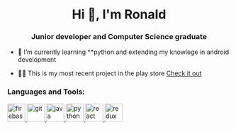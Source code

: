 <h1 align="center">Hi 👋, I'm Ronald</h1>
<h3 align="center">Junior developer and Computer Science graduate</h3>

- 🌱 I’m currently learning **python and extending my knowlege in android development

- 👨‍💻 This is my most recent project in the play store [Check it out](https://play.google.com/store/apps/details?id=com.yoyoG.makeiteven2)


<h3 align="left">Languages and Tools:</h3></a> 
<a href="https://firebase.google.com/" target="_blank"> <img src="https://www.vectorlogo.zone/logos/firebase/firebase-icon.svg" alt="firebase" width="40" height="40"/> </a> <a href="https://git-scm.com/" target="_blank"> <img src="https://www.vectorlogo.zone/logos/git-scm/git-scm-icon.svg" alt="git" width="40" height="40"/> </a> 
<a href="https://www.java.com" target="_blank"> <img src="https://devicons.github.io/devicon/devicon.git/icons/java/java-original-wordmark.svg" alt="java" width="40" height="40"/> </a> <a href="https://www.python.org" target="_blank"> <img src="https://devicons.github.io/devicon/devicon.git/icons/python/python-original.svg" alt="python" width="40" height="40"/> </a> 
<a href="https://docs.microsoft.com/en-us/dotnet/csharp/" target="_blank"> <img src="https://devicon.dev/devicon.git/icons/csharp/csharp-original.svg" alt="react" width="40" height="40"/> </a>
<a href="https://kotlinlang.org/" target="_blank"> <img src="https://devicon.dev/devicon.git/icons/kotlin/kotlin-original.svg" alt="redux" width="40" height="40"/> </a> </p>
